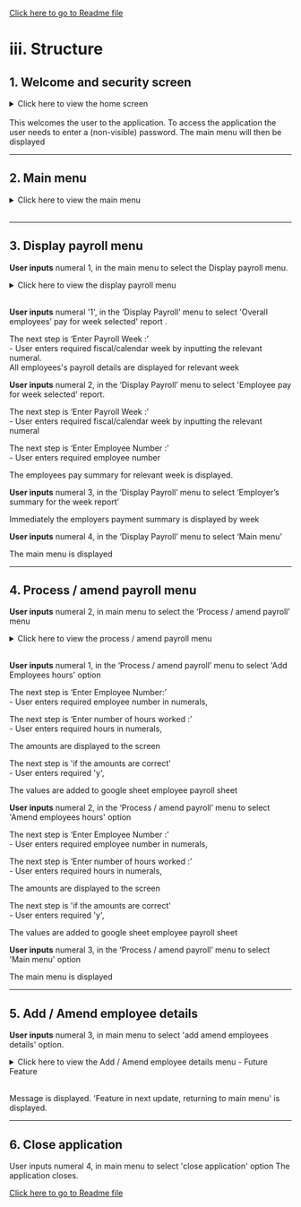 [Click here to go to Readme file ](https://github.com/ccarabine/payroll/blob/main/README.md#structure)

# iii. Structure

## 1.	Welcome and security screen
<details>
<summary>Click here to view the home screen</summary>

![Screenshot of Home screen](/docs/images/people_payroll_welcomescreen.PNG)
</details><br>
This welcomes the user to the application. To access the application the user needs to enter a (non-visible) password. The main menu will then be displayed

</details>

____

## 2.	Main menu
<details>
<summary>Click here to view the main menu</summary>

![Screenshot of main menu](/docs/images/menu/main_menu.PNG)
</details><br>

___
## 3. Display payroll menu<br>

**User inputs** numeral 1, in the main menu to select the Display payroll menu. 
<details>
<summary>Click here to view the display payroll menu</summary>

![Screenshot of display payroll menu](/docs/images/menu/display_payroll_menu.PNG)
</details><br>

**User inputs** numeral '1', in the ‘Display Payroll’ menu to select 'Overall employees’ pay for week selected' report . 

The next step is ‘Enter Payroll Week :’<br>
    - User enters required fiscal/calendar week by inputting the relevant numeral.<br>
All employees's payroll details are displayed for relevant week

**User inputs** numeral 2, in the ‘Display Payroll’ menu to select 'Employee pay for week selected' report.

The next step is ‘Enter Payroll Week :’<br>
    - User enters required fiscal/calendar week by inputting the relevant numeral

The next step is ‘Enter Employee Number :’<br>
    - User enters required employee number<br> 

The employees pay summary for relevant week is displayed.

**User inputs** numeral 3, in the ‘Display Payroll’ menu to select ‘Employer’s summary for the week report’

Immediately the employers payment summary is displayed by week

**User inputs** numeral 4, in the ‘Display Payroll’ menu to select ‘Main menu’

The main menu is displayed
___
## 4. Process / amend payroll menu<br>

**User inputs** numeral 2, in main menu to select the ‘Process / amend payroll’ menu 

<details>
<summary>Click here to view the process / amend payroll menu</summary>

![Screenshot of process / amend payroll menu](/docs/images/menu/process_amend_menu.PNG)
</details><br>

**User inputs** numeral 1, in the ‘Process / amend payroll’ menu to select 'Add Employees hours' option

The next step is ‘Enter Employee Number:’ <br>
    - User enters required employee number in numerals,

The next step is ‘Enter number of hours worked :’<br>
    - User enters required hours in numerals,

The amounts are displayed to the screen

The next step is 'if the amounts are correct'<br>
    - User enters required 'y',

The values are added to google sheet employee payroll sheet 

**User inputs** numeral 2, in the ‘Process / amend payroll’ menu to select 'Amend employees hours' option

The next step is ‘Enter Employee Number :’ <br>
    - User enters required employee number in numerals,

The next step is ‘Enter number of hours worked :’<br>
     - User enters required hours in numerals,

The amounts are displayed to the screen

The next step is 'if the amounts are correct'<br>
    - User enters required 'y',

The values are added to google sheet employee payroll sheet 

**User inputs** numeral 3, in the ‘Process / amend payroll’ menu to select 'Main menu' option

The main menu is displayed

___
## 5. Add / Amend employee details<br>

**User inputs** numeral 3, in main menu to select 'add amend employees details' option. 
<details>
<summary>Click here to view the Add / Amend employee details menu - Future Feature</summary>

![Screenshot of Add / Amend employee details menu](/docs/images/menu/add_amend_employees_details_menu.PNG)
</details><br>

Message is displayed. 'Feature in next update, returning to main menu' is displayed.

___
## 6. Close application<br>

User inputs numeral 4, in main menu to select 'close application' option
The application closes.<br>

[Click here to go to Readme file ](https://github.com/ccarabine/payroll/blob/main/README.md#structure)